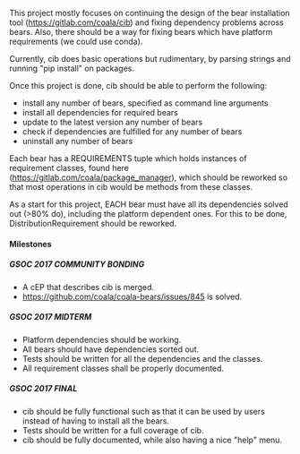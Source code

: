 This project mostly focuses on continuing the design of the
bear installation tool (https://gitlab.com/coala/cib) and fixing
dependency problems across bears. Also, there should be a way for
fixing bears which have platform requirements (we could use conda).

Currently, cib does basic operations but rudimentary, by parsing strings
and running "pip install" on packages.

Once this project is done, cib should be able to perform the following:

 - install any number of bears, specified as command line arguments
 - install all dependencies for required bears
 - update to the latest version any number of bears
 - check if dependencies are fulfilled for any number of bears
 - uninstall any number of bears

Each bear has a REQUIREMENTS tuple which holds instances of requirement classes,
found here (https://gitlab.com/coala/package_manager), which should be
reworked so that most operations in cib would be methods from these classes.

As a start for this project, EACH bear must have all its dependencies solved
out (>80% do), including the platform dependent ones. For this to be done,
DistributionRequirement should be reworked.

#### Milestones

##### GSOC 2017 COMMUNITY BONDING

* A cEP that describes cib is merged.
* https://github.com/coala/coala-bears/issues/845 is solved.

##### GSOC 2017 MIDTERM

* Platform dependencies should be working.
* All bears should have dependencies sorted out.
* Tests should be written for all the dependencies and the classes.
* All requirement classes shall be properly documented.

##### GSOC 2017 FINAL

* cib should be fully functional such as that it can be used by users
  instead of having to install all the bears.
* Tests should be written for a full coverage of cib.
* cib should be fully documented, while also having a nice "help" menu.
